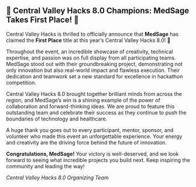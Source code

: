 ## 🎉 Central Valley Hacks 8.0 Champions: MedSage Takes First Place! 🎉

Central Valley Hacks is thrilled to officially announce that **MedSage** has claimed the **First Place** title at this year’s Central Valley Hacks 8.0! 🚀

Throughout the event, an incredible showcase of creativity, technical expertise, and passion was on full display from all participating teams. MedSage stood out with their groundbreaking project, demonstrating not only innovation but also real-world impact and flawless execution. Their dedication and teamwork set a new standard for excellence in hackathon competition.

Central Valley Hacks 8.0 brought together brilliant minds from across the region, and MedSage’s win is a shining example of the power of collaboration and forward-thinking ideas. We are proud to feature this outstanding team and celebrate their success as they continue to push the boundaries of technology and healthcare.

A huge thank you goes out to every participant, mentor, sponsor, and volunteer who made this event an unforgettable experience. Your energy and creativity are the driving force behind the future of innovation.

**Congratulations, MedSage!** Your victory is well-deserved, and we look forward to seeing what incredible projects you build next. Keep inspiring the community and leading the way!

*Central Valley Hacks 8.0 Organizing Team*
